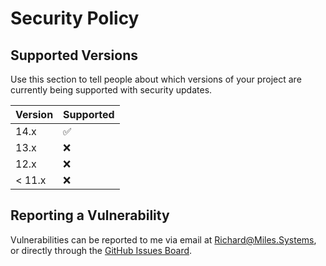 # Security Policy

## Supported Versions

Use this section to tell people about which versions of your project are
currently being supported with security updates.

| Version | Supported          |
| ------- | ------------------ |
| 14.x    | :white_check_mark: |
| 13.x    | :x:                |
| 12.x    | :x:                |
| < 11.x  | :x:                |

## Reporting a Vulnerability

Vulnerabilities can be reported to me via email at Richard@Miles.Systems, or directly through the [GitHub Issues Board](https://github.com/RichardTMiles/CarbonPHP/issues).

